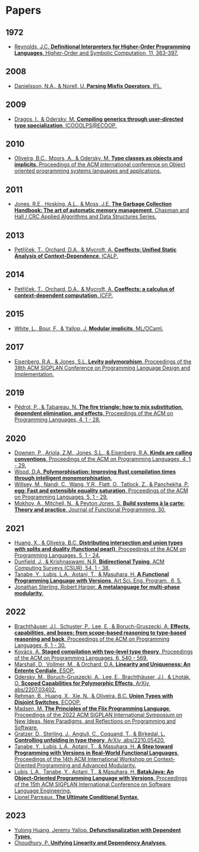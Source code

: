 # Papers

## 1972

* [Reynolds, J.C. **Definitional Interpreters for Higher-Order Programming Languages**. Higher-Order and Symbolic Computation, 11, 363-397.](https://doi.org/10.1145/800194.805852)

## 2008

* [Danielsson, N.A., & Norell, U. **Parsing Mixfix Operators**. IFL.](https://doi.org/10.1007/978-3-642-24452-0_5)

## 2009

* [Dragos, I., & Odersky, M. **Compiling generics through user-directed type specialization**. ICOOOLPS@ECOOP.](https://doi.org/10.1145/1565824.1565830)

## 2010

* [Oliveira, B.C., Moors, A., & Odersky, M. **Type classes as objects and implicits**. Proceedings of the ACM international conference on Object oriented programming systems languages and applications.](https://doi.org/10.1145/1869459.1869489)

## 2011

* [Jones, R.E., Hosking, A.L., & Moss, J.E. **The Garbage Collection Handbook: The art of automatic memory management**. Chapman and Hall / CRC Applied Algorithms and Data Structures Series.](https://gchandbook.org/)

## 2013

* [Petříček, T., Orchard, D.A., & Mycroft, A. **Coeffects: Unified Static Analysis of Context-Dependence**. ICALP.](https://doi.org/10.1007/978-3-642-39212-2_35)

## 2014

* [Petříček, T., Orchard, D.A., & Mycroft, A. **Coeffects: a calculus of context-dependent computation**. ICFP.](https://doi.org/10.1145/2628136.2628160)

## 2015

* [White, L., Bour, F., & Yallop, J. **Modular implicits**. ML/OCaml.](https://doi.org/10.4204/EPTCS.198.2)

## 2017

* [Eisenberg, R.A., & Jones, S.L. **Levity polymorphism**. Proceedings of the 38th ACM SIGPLAN Conference on Programming Language Design and Implementation.](https://doi.org/10.1145/3062341.3062357)

## 2019

* [Pédrot, P., & Tabareau, N. **The fire triangle: how to mix substitution, dependent elimination, and effects**. Proceedings of the ACM on Programming Languages, 4, 1 - 28.](https://doi.org/10.1145/3371126)

## 2020

* [Downen, P., Ariola, Z.M., Jones, S.L., & Eisenberg, R.A. **Kinds are calling conventions**. Proceedings of the ACM on Programming Languages, 4, 1 - 29.](https://doi.org/10.1145/3408986)
* [Wood, D.A. **Polymorphisation: Improving Rust compilation times through intelligent monomorphisation**.](https://davidtw.co/media/masters_dissertation.pdf)
* [Willsey, M., Nandi, C., Wang, Y.R., Flatt, O., Tatlock, Z., & Panchekha, P. **egg: Fast and extensible equality saturation**. Proceedings of the ACM on Programming Languages, 5, 1 - 29.](https://doi.org/10.1145/3434304)
* [Mokhov, A., Mitchell, N., & Peyton Jones, S. **Build systems à la carte: Theory and practice**. Journal of Functional Programming, 30.](https://doi.org/10.1017/S0956796820000088)

## 2021

* [Huang, X., & Oliveira, B.C. **Distributing intersection and union types with splits and duality (functional pearl)**. Proceedings of the ACM on Programming Languages, 5, 1 - 24.](https://doi.org/10.1145/3473594)
* [Dunfield, J., & Krishnaswami, N.R. **Bidirectional Typing**. ACM Computing Surveys (CSUR), 54, 1 - 38.](https://doi.org/10.1145/3450952)
* [Tanabe, Y., Lubis, L.A., Aotani, T., & Masuhara, H. **A Functional Programming Language with Versions**. Art Sci. Eng. Program., 6, 5.](https://doi.org/10.22152/programming-journal.org%2F2022%2F6%2F5)
* [Jonathan Sterling, Robert Harper. **A metalanguage for multi-phase modularity**.](https://icfp21.sigplan.org/details/mlfamilyworkshop-2021-papers/5/A-metalanguage-for-multi-phase-modularity)

## 2022

* [Brachthäuser, J.I., Schuster, P., Lee, E., & Boruch-Gruszecki, A. **Effects, capabilities, and boxes: from scope-based reasoning to type-based reasoning and back**. Proceedings of the ACM on Programming Languages, 6, 1 - 30.](https://doi.org/10.1145/3527320)
* [Kovács, A. **Staged compilation with two-level type theory**. Proceedings of the ACM on Programming Languages, 6, 540 - 569.](https://doi.org/10.1145/3547641)
* [Marshall, D., Vollmer, M., & Orchard, D.A. **Linearity and Uniqueness: An Entente Cordiale**. ESOP.](https://doi.org/10.1007/978-3-030-99336-8_13)
* [Odersky, M., Boruch-Gruszecki, A., Lee, E., Brachthäuser, J.I., & Lhoták, O. **Scoped Capabilities for Polymorphic Effects**. ArXiv, abs/2207.03402.](https://doi.org/10.48550/arXiv.2207.03402)
* [Rehman, B., Huang, X., Xie, N., & Oliveira, B.C. **Union Types with Disjoint Switches**. ECOOP.](https://doi.org/10.4230/LIPIcs.ECOOP.2022.25)
* [Madsen, M. **The Principles of the Flix Programming Language**. Proceedings of the 2022 ACM SIGPLAN International Symposium on New Ideas, New Paradigms, and Reflections on Programming and Software.](https://doi.org/10.1145/3563835.3567661)
* [Gratzer, D., Sterling, J., Angiuli, C., Coquand, T., & Birkedal, L. **Controlling unfolding in type theory**. ArXiv, abs/2210.05420.](https://doi.org/10.48550/arXiv.2210.05420)
* [Tanabe, Y., Lubis, L.A., Aotani, T., & Masuhara, H. **A Step toward Programming with Versions in Real-World Functional Languages**. Proceedings of the 14th ACM International Workshop on Context-Oriented Programming and Advanced Modularity.](https://doi.org/10.1145/3570353.3570359)
* [Lubis, L.A., Tanabe, Y., Aotani, T., & Masuhara, H. **BatakJava: An Object-Oriented Programming Language with Versions**. Proceedings of the 15th ACM SIGPLAN International Conference on Software Language Engineering.](https://doi.org/10.1145/3567512.3567531)
* [Lionel Parreaux. **The Ultimate Conditional Syntax**.](https://icfp22.sigplan.org/details/mlfamilyworkshop-2022-papers/6/The-Ultimate-Conditional-Syntax)

## 2023

* [Yulong Huang, Jeremy Yallop. **Defunctionalization with Dependent Types**.](https://doi.org/10.1145/3591241)
* [Choudhury, P. **Unifying Linearity and Dependency Analyses**.](https://doi.org/10.48550/arXiv.2304.03175)
